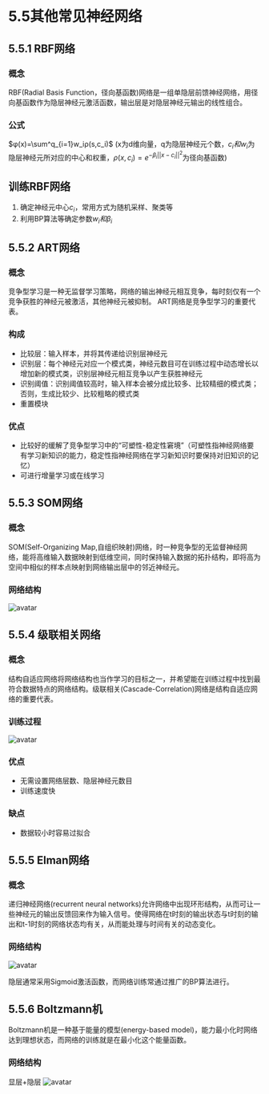 # 5.5其他常见神经网络
## 5.5.1 RBF网络

### 概念
RBF(Radial Basis Function，径向基函数)网络是一组单隐层前馈神经网络，用径向基函数作为隐层神经元激活函数，输出层是对隐层神经元输出的线性组合。

### 公式
$φ(x)=\sum^q_{i=1}w_iρ(s,c_i)$
(x为d维向量，q为隐层神经元个数，$c_i和w_i$为隐层神经元所对应的中心和权重，$ρ(x,c_i)=e^{-β_i||x-c_i||^2}$为径向基函数)
## 训练RBF网络
1. 确定神经元中心$c_i$，常用方式为随机采样、聚类等
2. 利用BP算法等确定参数$w_i和β_i$

## 5.5.2 ART网络
### 概念
竞争型学习是一种无监督学习策略，网络的输出神经元相互竞争，每时刻仅有一个竞争获胜的神经元被激活，其他神经元被抑制。
ART网络是竞争型学习的重要代表。

### 构成
* 比较层：输入样本，并将其传递给识别层神经元
* 识别层：每个神经元对应一个模式类，神经元数目可在训练过程中动态增长以增加新的模式类，识别层神经元相互竞争以产生获胜神经元
* 识别阈值：识别阈值较高时，输入样本会被分成比较多、比较精细的模式类；否则，生成比较少、比较粗略的模式类
* 重置模块

### 优点
* 比较好的缓解了竞争型学习中的“可塑性-稳定性窘境”（可塑性指神经网络要有学习新知识的能力，稳定性指神经网络在学习新知识时要保持对旧知识的记忆）
* 可进行增量学习或在线学习

## 5.5.3 SOM网络
### 概念
SOM(Self-Organizing Map,自组织映射)网络，时一种竞争型的无监督神经网络，能将高维输入数据映射到低维空间，同时保持输入数据的拓扑结构，即将高为空间中相似的样本点映射到网络输出层中的邻近神经元。

### 网络结构
![avatar](\SOM网络结构.png)


## 5.5.4 级联相关网络
### 概念
结构自适应网络将网络结构也当作学习的目标之一，并希望能在训练过程中找到最符合数据特点的网络结构。级联相关(Cascade-Correlation)网络是结构自适应网络的重要代表。

### 训练过程
![avatar](\级联相关网络训练过程.png)

### 优点
* 无需设置网络层数、隐层神经元数目
* 训练速度快

### 缺点
* 数据较小时容易过拟合


## 5.5.5 Elman网络
### 概念
递归神经网络(recurrent neural networks)允许网络中出现环形结构，从而可让一些神经元的输出反馈回来作为输入信号。使得网络在t时刻的输出状态与t时刻的输出和t-1时刻的网络状态均有关，从而能处理与时间有关的动态变化。

### 网络结构
![avatar](\Elman网络结构.png)

隐层通常采用Sigmoid激活函数，而网络训练常通过推广的BP算法进行。

## 5.5.6 Boltzmann机
Boltzmann机是一种基于能量的模型(energy-based model)，能力最小化时网络达到理想状态，而网络的训练就是在最小化这个能量函数。

### 网络结构
显层+隐层
![avatar](\Boltzmann机网络结构.png)